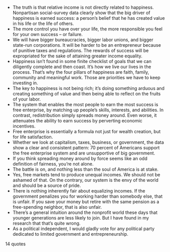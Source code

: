  - The truth is that relative income is not directly related to happiness. Nonpartisan social-survey data clearly show that the big driver of happiness is earned success: a person’s belief that he has created value in his life or the life of others.
 - The more control you have over your life, the more responsible you feel for your own success – or failure.
 - We will have bigger bureaucracies, bigger labor unions, and bigger state-run corporations. It will be harder to be an entrepreneur because of punitive taxes and regulations. The rewards of success will be expropriated for the sake of attaining greater income equality.
 - Happiness isn’t found in some finite checklist of goals that we can diligently complete and then coast. It’s how we live our lives in the process. That’s why the four pillars of happiness are faith, family, community and meaningful work. Those are priorities we have to keep investing in.
 - The key to happiness is not being rich; it’s doing something arduous and creating something of value and then being able to reflect on the fruits of your labor.
 - The system that enables the most people to earn the most success is free enterprise, by matching up people’s skills, interests, and abilities. In contrast, redistribution simply spreads money around. Even worse, it attenuates the ability to earn success by perverting economic incentives.
 - Free enterprise is essentially a formula not just for wealth creation, but for life satisfaction.
 - Whether we look at capitalism, taxes, business, or government, the data show a clear and consistent pattern: 70 percent of Americans support the free enterprise system and are unsupportive of big government.
 - If you think spreading money around by force seems like an odd definition of fairness, you’re not alone.
 - The battle is on, and nothing less than the soul of America is at stake.
 - Yes, free markets tend to produce unequal incomes. We should not be ashamed of that. On the contrary, our system is the envy of the world and should be a source of pride.
 - There is nothing inherently fair about equalizing incomes. If the government penalizes you for working harder than somebody else, that is unfair. If you save your money but retire with the same pension as a free-spending neighbor, that is also unfair.
 - There’s a general intuition around the nonprofit world these days that younger generations are less likely to join. But I have found in my research that that’s quite wrong.
 - As a political independent, I would gladly vote for any political party dedicated to limited government and entrepreneurship.

14 quotes